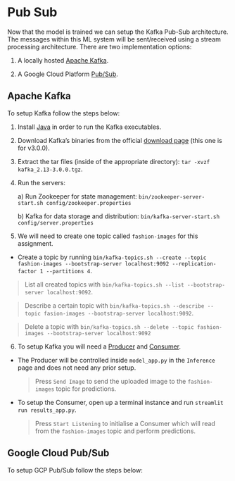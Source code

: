 # Pub Sub

Now that the model is trained we can setup the Kafka Pub-Sub architecture. The messages within this ML system will be sent/received using a stream processing architecture. There are two implementation options:

1. A locally hosted [Apache Kafka](https://kafka.apache.org/).

2. A Google Cloud Platform [Pub/Sub](https://cloud.google.com/pubsub).

## Apache Kafka

To setup Kafka follow the steps below:

1. Install [Java](https://www.oracle.com/java/technologies/downloads/) in order to run the Kafka executables.
2. Download Kafka’s binaries from the official [download page](https://archive.apache.org/dist/kafka/3.0.0/kafka_2.13-3.0.0.tgz) (this one is for v3.0.0).
3. Extract the tar files (inside of the appropriate directory): `tar -xvzf kafka_2.13-3.0.0.tgz`.
4. Run the servers:

   a) Run Zookeeper for state management: `bin/zookeeper-server-start.sh config/zookeeper.properties`

   b) Kafka for data storage and distribution: `bin/kafka-server-start.sh config/server.properties`

5. We will need to create one topic called `fashion-images` for this assignment.

- Create a topic by running `bin/kafka-topics.sh --create --topic fashion-images --bootstrap-server localhost:9092 --replication-factor 1 --partitions 4`.

> List all created topics with `bin/kafka-topics.sh --list --bootstrap-server localhost:9092`.

> Describe a certain topic with `bin/kafka-topics.sh --describe --topic fasion-images --bootstrap-server localhost:9092`.

> Delete a topic with `bin/kafka-topics.sh --delete --topic fashion-images --bootstrap-server localhost:9092`

6. To setup Kafka you will need a [Producer](../kafka_producer.py) and [Consumer](../kafka_consumer.py).

- The Producer will be controlled inside `model_app.py` in the `Inference` page and does not need any prior setup.

  > Press `Send Image` to send the uploaded image to the `fashion-images` topic for predictions.

- To setup the Consumer, open up a terminal instance and run `streamlit run results_app.py`.

  > Press `Start Listening` to initialise a Consumer which will read from the `fashion-images` topic and perform predictions.

## Google Cloud Pub/Sub

To setup GCP Pub/Sub follow the steps below:

